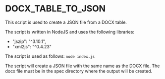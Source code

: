 # DOCX_TABLE_TO_JSON

This script is used to create a JSON file from a DOCX table.

The script is written in NodeJS and uses the following libraries:
  - "jszip": "^3.10.1",
  - "xml2js": "^0.4.23"

The script is used as follows:
    `node index.js`


The script will create a JSON file with the same name as the DOCX file.
The docx file must be in the spec directory where the output will be created.
